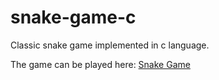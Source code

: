 # snake-game-c
Classic snake game implemented in c language.

The game can be played here: [Snake Game](https://snakegame-3p34g8x1b8kjwn1phy.codequotient.in/)
